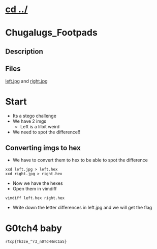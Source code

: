 # [cd ../](../../index.md)
# Chugalugs_Footpads

## Description
>

## Files
[left.jpg](left.jpg) and [right.jpg](right.jpg)

# Start
- Its a stego challenge
- We have 2 imgs
	- Left is a lilbit weird
- We need to spot the difference!!

## Converting imgs to hex
- We have to convert them to hex to be able to spot the difference  

```
xxd left.jpg > left.hex
xxd right.jpg > right.hex
```

- Now we have the hexes
- Open them in vimdiff  

```
vimdiff left.hex right.hex
```

- Write down the letter differences in left.jpg and we will get the flag

# G0tch4 baby
```
rtcp{Th3ze_^r3_n0TcH4nC1a5}
```
